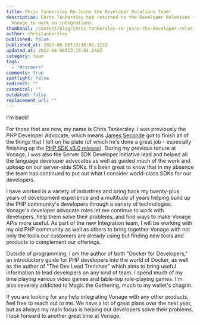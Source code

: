```yaml
---
title: Chris Tankersley Re-Joins the Developer Relations Team!
description: Chris Tankersley has returned to the Developer Relations team at
  Vonage to work on integrations.
thumbnail: /content/blog/chris-tankersley-re-joins-the-developer-relations-team/chris-tankersley.jpg
author: christankersley
published: false
published_at: 2022-06-06T13:16:01.127Z
updated_at: 2022-06-06T13:16:01.142Z
category: team
tags:
  - "#careers"
comments: true
spotlight: false
redirect: ""
canonical: ""
outdated: false
replacement_url: ""
---
```

I'm back!

For those that are new, my name is Chris Tankersley. I was previously the PHP Developer Advocate, which means [James Seconde](https://developer.vonage.com/blog/authors/james-seconde) got to finish all of the things that I left on his plate (of which he's done a great job - especially finishing up the [PHP SDK v3.0 release](https://developer.vonage.com/blog/22/01/27/announcing-the-php-server-sdk-version-3-0-release)). During my previous tenure at Vonage, I was also the Server SDK Developer Initiative lead and helped all the language developer advocates as well as guided much of the work and upkeep on our server-side SDKs. It's been great to know that in my absence the team has continued to put out what I consider world-class SDKs for our developers.

I have worked in a variety of industries and bring back my twenty-plus years of development experience and a multitude of years helping build up the PHP community's developers through a variety of technologies. Vonage's developer advocate roles let me continue to work with developers, help them solve their problems, and find ways to make Vonage APIs more useful. As part of the new Integration team, I will be working with my old PHP community as well as others to bring together Vonage with not only the tools our customers are already using but finding new tools and products to complement our offerings.

Outside of programming, I am the author of both "Docker for Developers," an introductory guide for PHP developers into the world of Docker, as well as the author of "The Dev Lead Trenches" which aims to bring useful information to lead developers on any kind of team. I spend much of my time playing various video games and table-top role-playing games. I'm also severely addicted to Magic the Gathering, much to my wallet's chagrin.

If you are looking for any help integrating Vonage with any other products, feel free to reach out to me. We have a lot of great plans over the next year, but as always my main focus is helping out developers solve their problems. I look forward to another great time at Vonage.

